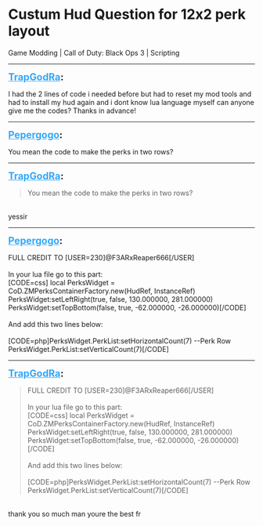 # Custum Hud Question for 12x2 perk layout
Game Modding | Call of Duty: Black Ops 3 | Scripting

---
<strong style="font-size: 1.4em;"><span style="text-decoration: underline;text-decoration-color: #34a7f9;"><span style="color:#34a7f9;">TrapGodRa</span></span>:</strong>

<p>I had the 2 lines of code i needed before but had to reset my mod tools and had to install my hud again and i dont know lua language myself can anyone give me the codes? Thanks in advance!</p>

---
<strong style="font-size: 1.4em;"><span style="text-decoration: underline;text-decoration-color: #34a7f9;"><span style="color:#34a7f9;">Pepergogo</span></span>:</strong>

<p>You mean the code to make the perks in two rows?</p>

---
<strong style="font-size: 1.4em;"><span style="text-decoration: underline;text-decoration-color: #34a7f9;"><span style="color:#34a7f9;">TrapGodRa</span></span>:</strong>

<p><blockquote>You mean the code to make the perks in two rows?<br /></blockquote><br />yessir</p>

---
<strong style="font-size: 1.4em;"><span style="text-decoration: underline;text-decoration-color: #34a7f9;"><span style="color:#34a7f9;">Pepergogo</span></span>:</strong>

<p>FULL CREDIT TO [USER=230]@F3ARxReaper666[/USER] <br /><br />In your lua file go to this part:<br />[CODE=css]    local PerksWidget = CoD.ZMPerksContainerFactory.new(HudRef, InstanceRef)<br />    PerksWidget:setLeftRight(true, false, 130.000000, 281.000000)<br />    PerksWidget:setTopBottom(false, true, -62.000000, -26.000000)[/CODE]<br /><br />And add this two lines below:<br /><br />[CODE=php]PerksWidget.PerkList:setHorizontalCount(7)        --Perk Row<br />PerksWidget.PerkList:setVerticalCount(7)[/CODE]</p>

---
<strong style="font-size: 1.4em;"><span style="text-decoration: underline;text-decoration-color: #34a7f9;"><span style="color:#34a7f9;">TrapGodRa</span></span>:</strong>

<p><blockquote>FULL CREDIT TO [USER=230]@F3ARxReaper666[/USER]<br /><br />In your lua file go to this part:<br />[CODE=css]    local PerksWidget = CoD.ZMPerksContainerFactory.new(HudRef, InstanceRef)<br />    PerksWidget:setLeftRight(true, false, 130.000000, 281.000000)<br />    PerksWidget:setTopBottom(false, true, -62.000000, -26.000000)[/CODE]<br /><br />And add this two lines below:<br /><br />[CODE=php]PerksWidget.PerkList:setHorizontalCount(7)        --Perk Row<br />PerksWidget.PerkList:setVerticalCount(7)[/CODE]<br /></blockquote><br />thank you so much man youre the best fr</p>
